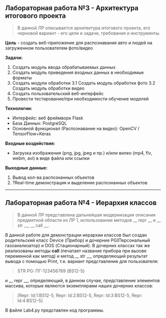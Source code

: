 Лабораторная работа №3 - Архитектура итогового проекта
---
>В данной ЛР описывается архитектура итогового проекта, его черновой вариант - его цели и задачи, требования и инструменты.

__Цель__ - создать веб-приложение для распознавания авто и людей на загруженном пользователем фото/видео

__Задачи:__
  1. Создать модуль ввода обрабатываемых данных
  2. Создать модуль приведения входных данных в необходимые форматы
  3. Создать модули обработки
    3.1 Создать модуль обработки фото
    3.2 Создать модуль обработки видео
  4. Создать пользовательский веб-интерфейс
  5. Провести тестирование/при необходимости обучение моделей
  
__Технологии:__
  - Интерфейс: веб фреймворк Flask
  - База Данных: PostgreSQL
  - Основной функционал (Распознавание на видео): OpenCV / TensorFlow+Keras

__Входные воздействия:__
  - Загрузка изображения (png, jpg, jpeg и пр.) и/или вилео (mp4, flv, webm, avi) в виде файла или ссылки
  
__Выходные данные:__
  1. Вывод кол-ва распознанных объектов
  2. ?Real-time демонстрация и выделение распознанных объектов
---


Лабораторная работа №4 - Иерархия классов
---
> В данной ЛР представлена дальнейшая модернизация описания предметной области из ЛР 1, использование методов __ repr __ и __ str __, __ call __.

В данной работе для демонстрации иерархии классов был создан родительский класс Device (Прибор) и дочерние PG(Персональный газоанализатор) и DGS (Стационарный). В дочерних классах так же реализованы методы __call__ (печатает название прибора при вызове переменной как метод) и метод __ str __, определяющий результат вывода с помощью Print, т.е. вариант представление для пользователя:
>STR PG: ПГ-123456789 (BS12-5)

 и __ repr __, определяющий, в данном случае, представление элементов массива, которые являются экземплярами наших дочерних классов:
>[Repr: Id:1:BS12-5, Repr: Id:2:BS12-5, Repr: Id:3:BS12-5, Repr: Id:4:BS12-5]

В файле Lab4.py представлен код программы.
